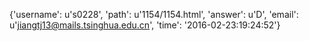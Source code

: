 {'username': u's0228', 'path': u'1154/1154.html', 'answer': u'D', 'email': u'jiangtj13@mails.tsinghua.edu.cn', 'time': '2016-02-23:19:24:52'}